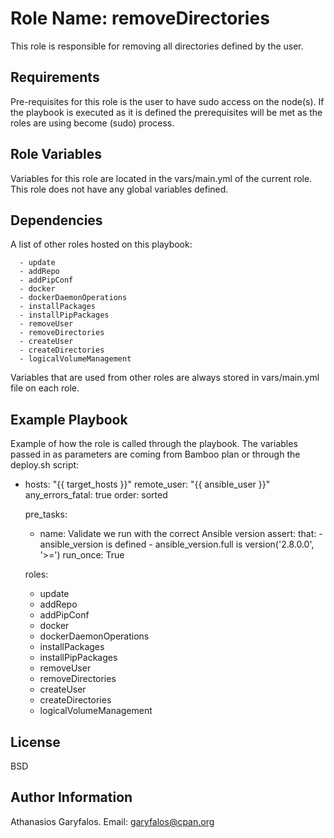 Role Name: removeDirectories
=========

This role is responsible for removing all directories defined by the user.

Requirements
------------

Pre-requisites for this role is the user to have sudo access on the node(s). If the playbook is executed as it is defined the prerequisites will be met as the roles are using become (sudo) process.

Role Variables
--------------

Variables for this role are located in the vars/main.yml of the current role. This role does not have any global variables defined.

Dependencies
------------

A list of other roles hosted on this playbook:

      - update
      - addRepo
      - addPipConf
      - docker
      - dockerDaemonOperations
      - installPackages
      - installPipPackages
      - removeUser
      - removeDirectories
      - createUser
      - createDirectories
      - logicalVolumeManagement

Variables that are used from other roles are always stored in vars/main.yml file on each role.

Example Playbook
----------------

Example of how the role is called through the playbook. The variables passed in as parameters are coming from Bamboo plan or through the deploy.sh script:

  - hosts: "{{ target_hosts }}"
    remote_user: "{{ ansible_user }}"
    any_errors_fatal: true
    order: sorted

    pre_tasks:
      - name: Validate we run with the correct Ansible version
        assert:
          that:
            - ansible_version is defined
            - ansible_version.full is version('2.8.0.0', '>=')
        run_once:   True

    roles:
      - update
      - addRepo
      - addPipConf
      - docker
      - dockerDaemonOperations
      - installPackages
      - installPipPackages
      - removeUser
      - removeDirectories
      - createUser
      - createDirectories
      - logicalVolumeManagement

License
-------

BSD

Author Information
------------------

Athanasios Garyfalos. Email: garyfalos@cpan.org
